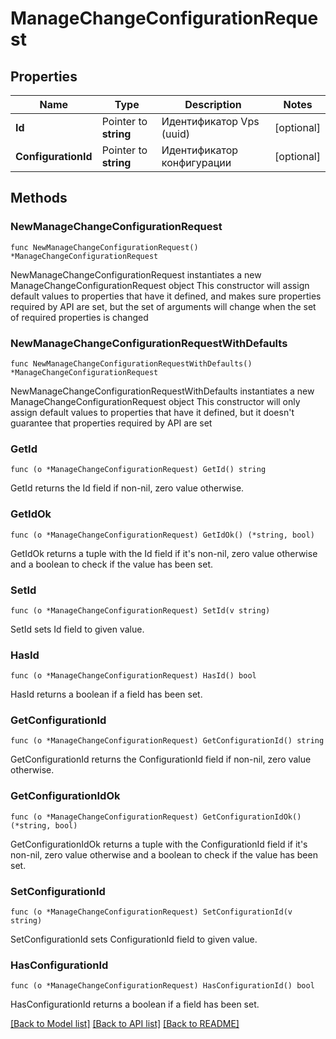 # ManageChangeConfigurationRequest

## Properties

Name | Type | Description | Notes
------------ | ------------- | ------------- | -------------
**Id** | Pointer to **string** | Идентификатор Vps (uuid) | [optional] 
**ConfigurationId** | Pointer to **string** | Идентификатор конфигурации | [optional] 

## Methods

### NewManageChangeConfigurationRequest

`func NewManageChangeConfigurationRequest() *ManageChangeConfigurationRequest`

NewManageChangeConfigurationRequest instantiates a new ManageChangeConfigurationRequest object
This constructor will assign default values to properties that have it defined,
and makes sure properties required by API are set, but the set of arguments
will change when the set of required properties is changed

### NewManageChangeConfigurationRequestWithDefaults

`func NewManageChangeConfigurationRequestWithDefaults() *ManageChangeConfigurationRequest`

NewManageChangeConfigurationRequestWithDefaults instantiates a new ManageChangeConfigurationRequest object
This constructor will only assign default values to properties that have it defined,
but it doesn't guarantee that properties required by API are set

### GetId

`func (o *ManageChangeConfigurationRequest) GetId() string`

GetId returns the Id field if non-nil, zero value otherwise.

### GetIdOk

`func (o *ManageChangeConfigurationRequest) GetIdOk() (*string, bool)`

GetIdOk returns a tuple with the Id field if it's non-nil, zero value otherwise
and a boolean to check if the value has been set.

### SetId

`func (o *ManageChangeConfigurationRequest) SetId(v string)`

SetId sets Id field to given value.

### HasId

`func (o *ManageChangeConfigurationRequest) HasId() bool`

HasId returns a boolean if a field has been set.

### GetConfigurationId

`func (o *ManageChangeConfigurationRequest) GetConfigurationId() string`

GetConfigurationId returns the ConfigurationId field if non-nil, zero value otherwise.

### GetConfigurationIdOk

`func (o *ManageChangeConfigurationRequest) GetConfigurationIdOk() (*string, bool)`

GetConfigurationIdOk returns a tuple with the ConfigurationId field if it's non-nil, zero value otherwise
and a boolean to check if the value has been set.

### SetConfigurationId

`func (o *ManageChangeConfigurationRequest) SetConfigurationId(v string)`

SetConfigurationId sets ConfigurationId field to given value.

### HasConfigurationId

`func (o *ManageChangeConfigurationRequest) HasConfigurationId() bool`

HasConfigurationId returns a boolean if a field has been set.


[[Back to Model list]](../README.md#documentation-for-models) [[Back to API list]](../README.md#documentation-for-api-endpoints) [[Back to README]](../README.md)


